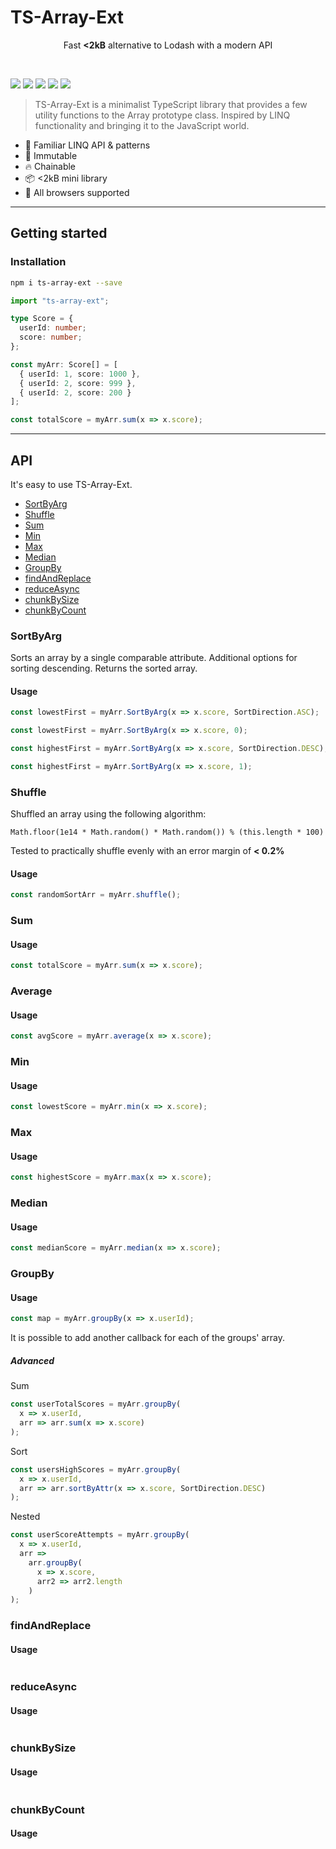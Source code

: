 # TS-Array-Ext

<p align="center">
Fast <b><2kB</b> alternative to Lodash with a modern API</p>
<br>

![](https://badgen.net/bundlephobia/minzip/ts-array-ext?color=blue&scale=1.1)
![](https://badgen.net/npm/dt/ts-array-ext?color=blue&scale=1.1)
![](https://badgen.net/npm/license/ts-array-ext?color=blue&scale=1.1)
![](https://badgen.net/npm/types/ts-array-ext?color=blue&scale=1.1)
[![](https://badgen.net/badge/icon/support-us?icon=buymeacoffee&label&scale=1.1)](https://www.buymeacoffee.com/itmcode)

> TS-Array-Ext is a minimalist TypeScript library that provides a few utility functions to the Array prototype class.
> Inspired by LINQ functionality and bringing it to the JavaScript world.

- 🧠 Familiar LINQ API & patterns
- 💪 Immutable
- 🔥 Chainable
- 📦 <2kB mini library
- 👫 All browsers supported

---

## Getting started

### Installation

```sh
npm i ts-array-ext --save
```

```typescript
import "ts-array-ext";

type Score = {
  userId: number;
  score: number;
};

const myArr: Score[] = [
  { userId: 1, score: 1000 },
  { userId: 2, score: 999 },
  { userId: 2, score: 200 }
];

const totalScore = myArr.sum(x => x.score);
```

---

## API

It's easy to use TS-Array-Ext.

- [SortByArg](#SortByArg)
- [Shuffle](#Shuffle)
- [Sum](#Sum)
- [Min](#Min)
- [Max](#Max)
- [Median](#Median)
- [GroupBy](#GroupBy)
- [findAndReplace](#findOrCreate)
- [reduceAsync](#reduceAsync)
- [chunkBySize](#chunkBySize)
- [chunkByCount](#chunkByCount)

### SortByArg

Sorts an array by a single comparable attribute.
Additional options for sorting descending. Returns the sorted array.

#### Usage

```typescript
const lowestFirst = myArr.SortByArg(x => x.score, SortDirection.ASC);

const lowestFirst = myArr.SortByArg(x => x.score, 0);

const highestFirst = myArr.SortByArg(x => x.score, SortDirection.DESC);

const highestFirst = myArr.SortByArg(x => x.score, 1);
```

### Shuffle

Shuffled an array using the following algorithm:

`Math.floor(1e14 * Math.random() * Math.random()) % (this.length * 100)`

Tested to practically shuffle evenly with an error margin of **< 0.2%**

#### Usage

```typescript
const randomSortArr = myArr.shuffle();
```

### Sum

#### Usage

```typescript
const totalScore = myArr.sum(x => x.score);
```

### Average

#### Usage

```typescript
const avgScore = myArr.average(x => x.score);
```

### Min

#### Usage

```typescript
const lowestScore = myArr.min(x => x.score);
```

### Max

#### Usage

```typescript
const highestScore = myArr.max(x => x.score);
```

### Median

#### Usage

```typescript
const medianScore = myArr.median(x => x.score);
```

### GroupBy

#### Usage

```typescript
const map = myArr.groupBy(x => x.userId);
```

It is possible to add another callback for each of the groups' array.

##### Advanced

Sum

```typescript
const userTotalScores = myArr.groupBy(
  x => x.userId,
  arr => arr.sum(x => x.score)
);
```

Sort

```typescript
const usersHighScores = myArr.groupBy(
  x => x.userId,
  arr => arr.sortByAttr(x => x.score, SortDirection.DESC)
);
```

Nested

```typescript
const userScoreAttempts = myArr.groupBy(
  x => x.userId,
  arr =>
    arr.groupBy(
      x => x.score,
      arr2 => arr2.length
    )
);
```

### findAndReplace

#### Usage

```typescript

```

### reduceAsync

#### Usage

```typescript

```

### chunkBySize

#### Usage

```typescript

```

### chunkByCount

#### Usage

```typescript

```
